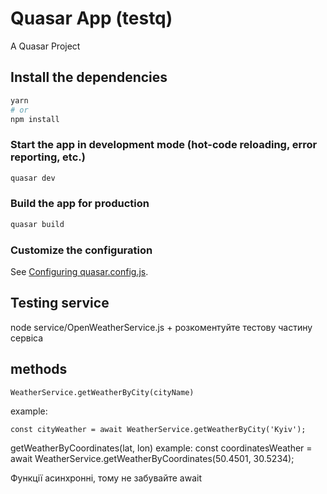 # Quasar App (testq)

A Quasar Project

## Install the dependencies

```bash
yarn
# or
npm install
```

### Start the app in development mode (hot-code reloading, error reporting, etc.)

```bash
quasar dev
```

### Build the app for production

```bash
quasar build
```

### Customize the configuration

See [Configuring quasar.config.js](https://v2.quasar.dev/quasar-cli-vite/quasar-config-js).

## Testing service

node service/OpenWeatherService.js + розкоментуйте тестову частину сервіса

## methods

```
WeatherService.getWeatherByCity(cityName)
```

example:

```
const cityWeather = await WeatherService.getWeatherByCity('Kyiv');
```

getWeatherByCoordinates(lat, lon)
example: const coordinatesWeather = await WeatherService.getWeatherByCoordinates(50.4501, 30.5234);

Функції асинхронні, тому не забувайте await

